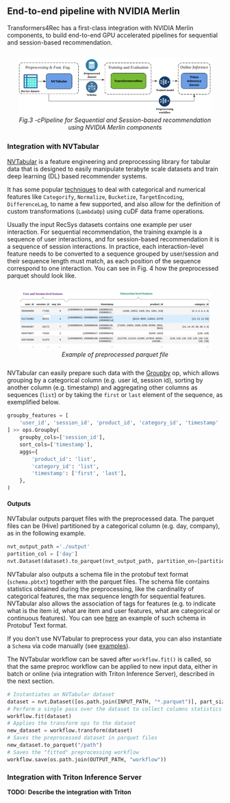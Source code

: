 ## End-to-end pipeline with NVIDIA Merlin

Transformers4Rec has a first-class integration with NVIDIA Merlin components, to build end-to-end GPU accelerated pipelines for sequential and session-based recommendation.

<div style="text-align: center; margin: 20pt"><img src="_images/pipeline.png" alt="Pipeline for Sequential and Session-based recommendation using NVIDIA Merlin components" style="width:600px;"/><br><figcaption style="font-style: italic;">Fig.3 -cPipeline for Sequential and Session-based recommendation using NVIDIA Merlin components</figcaption></div>

### Integration with NVTabular

[NVTabular](https://github.com/NVIDIA/NVTabular/) is a feature engineering and preprocessing library for tabular data that is designed to easily manipulate terabyte scale datasets and train deep learning (DL) based recommender systems. 

It has some popular [techniques](https://nvidia.github.io/NVTabular/main/api/index.html) to deal with categorical and numerical features like `Categorify`, `Normalize`, `Bucketize`, `TargetEncoding`, `DifferenceLag`, to name a few supported, and also allow for the definition of custom transformations (`LambdaOp`) using cuDF data frame operations.

Usually the input RecSys datasets contains one example per user interaction. For sequential recommendation, the training example is a sequence of user interactions, and for session-based recommendation it is a sequence of session interactions. In practice, each interaction-level feature needs to be converted to a sequence grouped by user/session and their sequence length must match, as each position of the sequence correspond to one interaction. You can see in Fig. 4 how the preprocessed parquet should look like.

<div style="text-align: center; margin: 20pt"><img src="_images/preproc_data_example.png" alt="Example of preprocessed parquet file" style="width:800px;"/><br><figcaption style="font-style: italic;">Example of preprocessed parquet file</figcaption></div>

NVTabular can easily prepare such data with the [Groupby](https://nvidia.github.io/NVTabular/main/api/ops/groupby.html) op, which allows grouping by a categorical column (e.g. user id, session id), sorting by another column (e.g. timestamp) and aggregating other columns as sequences (`list`) or by taking the `first` or `last` element of the sequence, as exemplified below. 

```python
groupby_features = [
    'user_id', 'session_id', 'product_id', 'category_id', 'timestamp'
] >> ops.Groupby(
    groupby_cols=['session_id'],
    sort_cols=['timestamp'],
    aggs={
        'product_id': 'list',
        'category_id': 'list',
        'timestamp': ['first', 'last'],
    },
)
```

#### Outputs

NVTabular outputs parquet files with the preprocessed data. The parquet files can be (Hive) partitioned by a categorical column (e.g. day, company), as in the following example.

```python
nvt_output_path ='./output'
partition_col = ['day']
nvt.Dataset(dataset).to_parquet(nvt_output_path, partition_on=[partition_col])
```

NVTabular also outputs a schema file in the protobuf text format (`schema.pbtxt`) together with the parquet files. The schema file contains statistics obtained during the preprocessing, like the cardinality of categorical features, the max sequence length for sequential features. NVTabular also allows the association of tags for features (e.g. to indicate what is the item id, what are item and user features, what are categorical or continuous features). You can see [here](https://github.com/NVIDIA-Merlin/Transformers4Rec/blob/main/tests/assets/data_schema/data_seq_schema.pbtxt) an example of such schema in Protobuf Text format.

If you don't use NVTabular to preprocess your data, you can also instantiate a `Schema` via code manually (see [examples](https://github.com/NVIDIA-Merlin/Transformers4Rec/blob/main/tests/merlin_standard_lib/schema/test_schema.py)).  


The NVTabular workflow can be saved after `workflow.fit()` is called, so that the same preproc workflow can be applied to new input data, either in batch or online (via integration with Triton Inference Server), described in the next section.

```python
# Instantiates an NVTabular dataset
dataset = nvt.Dataset([os.path.join(INPUT_PATH, "*.parquet")], part_size="100MB")
# Perform a single pass over the dataset to collect columns statistics
workflow.fit(dataset)
# Applies the transform ops to the dataset
new_dataset = workflow.transform(dataset)
# Saves the preprocessed dataset in parquet files
new_dataset.to_parquet("/path")
# Saves the "fitted" preprocessing workflow
workflow.save(os.path.join(OUTPUT_PATH, "workflow"))
```

### Integration with Triton Inference Server

**TODO: Describe the integration with Triton**